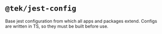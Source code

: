 # `@tek/jest-config`

Base jest configuration from which all apps and packages extend.
Configs are written in TS, so they must be built before use.
